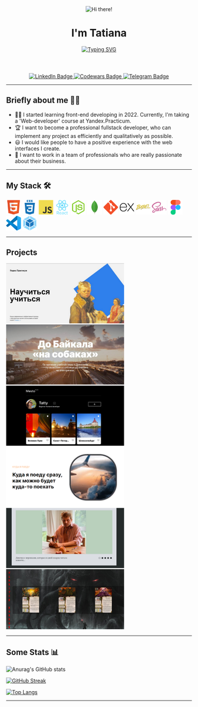 <header>
  <div align="center">
    <img src="https://media1.giphy.com/media/kFUezYvRCwweoRfc6f/giphy.gif?cid=ecf05e47mol24l2a0s6zx10q9717nnqpkpwfnumxn3l59kxp&rid=giphy.gif&ct=s" alt="Hi there!" width="250" height="200">
  <div>
  <h1>I'm Tatiana</h1>
    
[![Typing SVG](https://readme-typing-svg.demolab.com?font=Open-sans&weight=480&pause=&color=B8DEE9&center=true&repeat=false&width=410&lines=and+I'm+a+beginner+frontend+developer)](https://git.io/typing-svg)
</header>

<main>

  <div align="center">
    <a href="https://www.linkedin.com/in/tattyiva" target="_blank">
      <img src="https://img.shields.io/badge/LinkedIn-blue?style=for-the-badge&logo=linkedin&logoColor=white" alt="LinkedIn Badge"/>
    </a>
    <a href="https://www.codewars.com/users/rsschool_a6705e2ee8475590" target="_blank">
      <img src="https://img.shields.io/badge/CodeWars-red?logo=codewars&logoColor=white&style=for-the-badge" alt="Codewars Badge"/>
    </a>
    <a href="https://t.me/tattyiva" target="_blank">
      <img src="https://img.shields.io/badge/Telegram-blue?style=for-the-badge&logo=telegram&logoColor=white" alt="Telegram Badge"/>
    </a>
  </div>

---

## Briefly about me 👩‍💻

- 👩‍🎓 I started learning front-end developing in 2022. Currently, I'm taking a 'Web-developer' course at Yandex.Practicum.
- 🏆 I want to become a professional fullstack developer, who can implement any project as efficiently and qualitatively as possible.
- 😃 I would like people to have a positive experience with the web interfaces I create.
- 🤝 I want to work in a team of professionals who are really passionate about their business.

---

## My Stack 🛠️

<div>
  <img src="https://raw.githubusercontent.com/devicons/devicon/1119b9f84c0290e0f0b38982099a2bd027a48bf1/icons/html5/html5-original.svg" title="HTML5" alt="HTML" width="40" height="40"/>

  <img src="https://raw.githubusercontent.com/devicons/devicon/1119b9f84c0290e0f0b38982099a2bd027a48bf1/icons/css3/css3-plain-wordmark.svg" title="CSS3" alt="CSS" width="40" height="40"/>

  <img src="https://raw.githubusercontent.com/devicons/devicon/1119b9f84c0290e0f0b38982099a2bd027a48bf1/icons/javascript/javascript-original.svg" title="JavaScript" alt="JavaScript" width="40" height="40"/>

  <img src="https://raw.githubusercontent.com/devicons/devicon/1119b9f84c0290e0f0b38982099a2bd027a48bf1/icons/react/react-original-wordmark.svg" title="React" alt="React" width="40" height="40"/>

  <img src="https://raw.githubusercontent.com/devicons/devicon/1119b9f84c0290e0f0b38982099a2bd027a48bf1/icons/nodejs/nodejs-original.svg" title="NodeJS" alt="NodeJS" width="40" height="40"/>

  <img src="https://raw.githubusercontent.com/devicons/devicon/1119b9f84c0290e0f0b38982099a2bd027a48bf1/icons/mongodb/mongodb-original.svg" title="Mongodb" alt="Mongodb" width="40" height="40"/>

  <img src="https://raw.githubusercontent.com/devicons/devicon/1119b9f84c0290e0f0b38982099a2bd027a48bf1/icons/git/git-original.svg" title="Git" alt="Git" width="40" height="40"/>

  <img src="https://raw.githubusercontent.com/devicons/devicon/1119b9f84c0290e0f0b38982099a2bd027a48bf1/icons/express/express-original.svg" title="Express" alt="Express" width="40" height="40"/>

  <img src="https://raw.githubusercontent.com/devicons/devicon/1119b9f84c0290e0f0b38982099a2bd027a48bf1/icons/babel/babel-original.svg" title="Babel" alt="Babel" width="40" height="40"/>

  <img src="https://raw.githubusercontent.com/devicons/devicon/1119b9f84c0290e0f0b38982099a2bd027a48bf1/icons/sass/sass-original.svg" title="SASS" alt="SASS" width="40" height="40"/>

  <img src="https://raw.githubusercontent.com/devicons/devicon/1119b9f84c0290e0f0b38982099a2bd027a48bf1/icons/figma/figma-original.svg" title="Figma" alt="Figma" width="40" height="40"/>

  <img src="https://raw.githubusercontent.com/devicons/devicon/1119b9f84c0290e0f0b38982099a2bd027a48bf1/icons/vscode/vscode-original.svg" title="VSCode" alt="VSCode" width="40" height="40"/>

  <img src="https://raw.githubusercontent.com/devicons/devicon/1119b9f84c0290e0f0b38982099a2bd027a48bf1/icons/webpack/webpack-original.svg" title="Webpack" alt="Webpack" width="40" height="40"/>
</div>

</main>

---

## Projects

  <a href="https://github.com/Tatty13/how-to-learn" target="_blank">
    <img src="https://github.com/Tatty13/imgs-for-README/blob/main/how-to-learn-upd.jpg?raw=true" title="How to learn" alt="How to learn" width="320"/>
  </a>

  <a href="https://github.com/Tatty13/russian-travel" target="_blank">
    <img src="https://github.com/Tatty13/imgs-for-README/blob/main/russian-travel-upd.jpg?raw=true" title="Russian Travel" alt="Russian Travel" width="320"/>
  </a>

  <a href="https://github.com/Tatty13/mesto" target="_blank">
    <img src="https://raw.githubusercontent.com/Tatty13/imgs-for-README/main/mesto-upd.jpg" title="Mesto" alt="Mesto" width="320"/>
  </a>

  <a href="https://github.com/Tatty13/kuda-go" target="_blank">
    <img src="https://github.com/Tatty13/imgs-for-README/blob/main/where-i-will-go.gif?raw=true" title="Where I will go" alt="Where I will go" width="320"/>
  </a>

  <a href="https://github.com/Tatty13/cssMemSlider" target="_blank">
    <img src="https://github.com/Tatty13/imgs-for-README/blob/main/mem-slider-upd.jpg?raw=true" title="CSS Mem Slider" alt="CSS Mem Slider" width="320"/>
  </a>

  <a href="https://github.com/Tatty13/eldritch-codejam" target="_blank">
    <img src="https://github.com/Tatty13/imgs-for-README/blob/main/eldritch-upd2.jpg?raw=true" title="Eldritch Horror" alt="Eldritch Horror" width="320"/>
  </a>

---

## Some Stats 📊

![Anurag's GitHub stats](https://github-readme-stats.vercel.app/api?username=Tatty13&show_icons=true&count_private=true&theme=rose_pine&bg_color=191724BD)

[![GitHub Streak](https://streak-stats.demolab.com/?user=Tatty13&theme=rose-pine&background=191724BD)](https://git.io/streak-stats)

[![Top Langs](https://github-readme-stats.vercel.app/api/top-langs/?username=Tatty13&layout=compact&theme=rose_pine&bg_color=191724BD)](https://github.com/anuraghazra/github-readme-stats)

---
